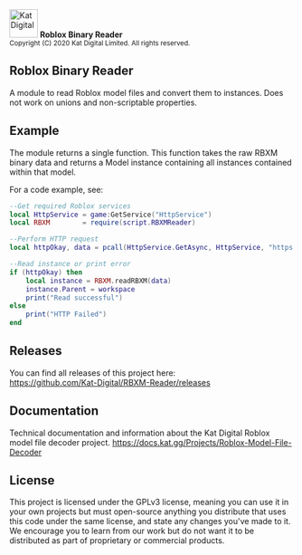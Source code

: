 <img src="https://cdn.kat.gg/Branding/Version1/Logo_Main.png" alt="Kat Digital" height="50" />
<b>Roblox Binary Reader</b> <br />
<sup>Copyright (C) 2020 Kat Digital Limited. All rights reserved.</sup>

## Roblox Binary Reader
A module to read Roblox model files and convert them to instances. Does not work on unions and non-scriptable properties.

## Example
The module returns a single function. This function takes the raw RBXM binary data and returns a Model instance containing all instances contained within that model.

For a code example, see:
```lua
--Get required Roblox services
local HttpService = game:GetService("HttpService")
local RBXM        = require(script.RBXMReader)

--Perform HTTP request
local httpOkay, data = pcall(HttpService.GetAsync, HttpService, "https://cdn.kat.gg/Testing/Tree.rbxm")

--Read instance or print error
if (httpOkay) then
	local instance = RBXM.readRBXM(data)
	instance.Parent = workspace
	print("Read successful")
else
	print("HTTP Failed")
end
```

## Releases
You can find all releases of this project here: <br />
https://github.com/Kat-Digital/RBXM-Reader/releases

## Documentation
Technical documentation and information about the Kat Digital Roblox model file decoder project.
https://docs.kat.gg/Projects/Roblox-Model-File-Decoder

## License
This project is licensed under the GPLv3 license, meaning you can use it in your own projects but must open-source anything you distribute that uses this code under the same license, and state any changes you've made to it. We encourage you to learn from our work but do not want it to be distributed as part of proprietary or commercial products.
